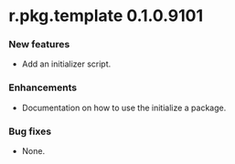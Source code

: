 # r.pkg.template 0.1.0.9101

### New features

* Add an initializer script.

### Enhancements

* Documentation on how to use the initialize a package.

### Bug fixes

* None.
